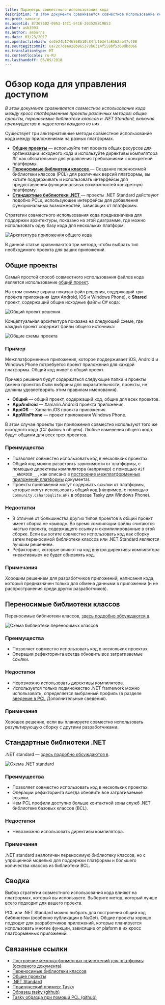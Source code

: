 ```yaml
---
title: Параметры совместного использования кода
description: 'В этом документе сравнивается совместное использование кода между кросс платформенные проекты различных методов: общие проекты, переносимые библиотеки классов и .NET Standard, включая преимущества и недостатки каждого из них.'
ms.prod: xamarin
ms.assetid: B73675D2-09A3-14C1-E41E-20352B819B53
author: asb3993
ms.author: amburns
ms.date: 03/23/2017
ms.openlocfilehash: de2e24b1746568510c84fb163efa8562ab47cf00
ms.sourcegitcommit: 0a72c7dea020b965378b6314f558bf5360dbd066
ms.translationtype: MT
ms.contentlocale: ru-RU
ms.lasthandoff: 05/09/2018
---
```

# <a name="sharing-code-overview"></a>Обзор кода для управления доступом

_В этом документе сравнивается совместное использование кода между кросс платформенные проекты различных методов: общие проекты, переносимые библиотеки классов и .NET Standard, включая преимущества и недостатки каждого из них._

Существует три альтернативные методы совместное использование кода между приложениями на разных платформах.

-   [**Общие проекты** ](#Shared_Projects) — используйте тип проекта общих ресурсов для организации исходного кода и используйте директивы компилятора #if как обязательные для управления требованиями к конкретной платформы.
-   [**Переносимые библиотеки классов** ](#Portable_Class_Libraries) — Создание переносимой библиотеки классов (PCL) для различных версий платформы, вы хотите поддерживать и использовать интерфейсы для предоставления функциональных возможностей конкретную платформу.
-   [**Стандартные библиотеки .NET** ](#Net_Standard) — проекты .NET Standard действуют подобно PCLs, использующее интерфейсы для добавления функциональных возможностей, зависящих от платформы.

Стратегии совместного использования кода предназначена для поддержки архитектуры, показано на этой диаграмме, где можно использовать одну базу кода для нескольких платформ.

 ![](code-sharing-images/conceptualarchitecture.png "Архитектура приложения общего кода")

В данной статье сравниваются три метода, чтобы выбрать тип необходимого проекта для ваших приложений.

<a name="Shared_Projects" />

## <a name="shared-projects"></a>Общие проекты

Самый простой способ совместного использования файлов кода является использование [общий проект](~/cross-platform/app-fundamentals/shared-projects.md).

На этом снимке экрана показан файл решения, содержащий три проекта приложения (для Android, iOS и Windows Phone), с **Shared** проект, содержащий общие исходные файлы C# кода:

 ![](code-sharing-images/sharedsolution.png "Общий проект решения")

Концептуальная архитектура показана на следующей схеме, где каждый проект содержит файлы общего источника:

 ![](code-sharing-images/sharedassetproject.png "Общие схемы проекта")


### <a name="example"></a>Пример

Межплатформенные приложения, которое поддерживает iOS, Android и Windows Phone потребуется проект приложения для каждой платформы. Общий код живет в общий проект.

Пример решения будут содержаться следующие папки и проекты (имена проектов были выбраны для выразительности, проекты, не должны удовлетворять этим правилам именования).

-   **Общий** — общий проект, содержащий код, общие для всех проектов.
-   **AppAndroid** — Xamarin.Android проекта приложения.
-   **AppiOS** — Xamarin.iOS проекта приложения.
-   **AppWinPhone** — проект приложения Windows Phone.


В этом случае проекты три приложения совместно используют того же исходного кода (C# файлы в общем). Любые изменения общего кода будут общими для всех трех проектов.


### <a name="benefits"></a>Преимущества

-  Позволяет совместно использовать код в нескольких проектах.
-  Общий код можно разветвить зависимости от платформы, с помощью директивы компилятора (например) с помощью `#if __ANDROID__` , как описано в [построение межплатформенных приложений платформы](~/cross-platform/app-fundamentals/building-cross-platform-applications/index.md) документа).
-  Проекты приложений могут содержать ссылки от платформы, которые могут использовать общий код (например, с помощью `Community.CsharpSqlite.WP7` в образце Tasky для Windows Phone).



### <a name="disadvantages"></a>Недостатки

-  В отличие от большинства других типов проектов в общий проект имеет сборка не «вывод». Во время компиляции файлы считаются частью проекта, содержащего ссылку и скомпилированные в этой сборке. Если вы хотите совместно использовать код как сборку затем переносимой библиотеки классов или .NET Standard являются лучшим решением.
-  Рефакторинг, которые влияют на код внутри директивы компилятора «неактивные» не будет обновлять код.


 <a name="Shared_Remarks" />

### <a name="remarks"></a>Примечания

Хорошим решением для разработчиков приложений, написания кода, который предназначен только для обмена данными в приложении (и не распространения среди других разработчиков).

 <a name="Portable_Class_Libraries" />


## <a name="portable-class-libraries"></a>Переносимые библиотеки классов


Переносимые библиотеки классов, [здесь подробно обсуждаются в](~/cross-platform/app-fundamentals/pcl.md).

 ![](code-sharing-images/portableclasslibrary.png "Схема библиотеки переносимых классов")


### <a name="benefits"></a>Преимущества

-  Позволяет совместно использовать код в нескольких проектах.
-  Операции рефакторинга всегда обновить все затрагиваемые ссылки.


### <a name="disadvantages"></a>Недостатки

-  Невозможно использовать директивы компилятора.
-  Используется только подмножество .NET framework можно использовать, определяется выбранный профиль (в разделе [введение в PCL](~/cross-platform/app-fundamentals/pcl.md) Дополнительные сведения).


### <a name="remarks"></a>Примечания

Хорошее решение, если вы планируете совместно использовать результирующую сборку с другими разработчиками.



<a name="Net_Standard" />

## <a name="net-standard-libraries"></a>Стандартные библиотеки .NET

.NET standard — [здесь подробно обсуждаются в](~/cross-platform/app-fundamentals/net-standard.md).

![](code-sharing-images/netstandard.png "Схема .NET standard")

### <a name="benefits"></a>Преимущества

-  Позволяет совместно использовать код в нескольких проектах.
-  Операции рефакторинга всегда обновить все затрагиваемые ссылки.
-  Чем PCL профили доступно больше контактной зоны служб .NET библиотеке базовых классов (BCL).

### <a name="disadvantages"></a>Недостатки

 -  Невозможно использовать директивы компилятора.

### <a name="remarks"></a>Примечания

.NET standard аналогичен переносимую библиотеку классов, но с упрощенной моделью для поддержки платформы и большего количества классов из библиотеки BCL.



## <a name="summary"></a>Сводка

Выбор стратегии совместного использования кода влияют на платформах, который вы используете. Выберите метод, который лучше всего подходит для вашего проекта.

PCL или .NET Standard можно выбрать для построения общий код библиотеки (особенно публикации в NuGet). Общие проекты хорошо подходят для разработчиков приложений, которые планируется использовать многие функции, зависящие от plaform в их кросс платформенных приложений.


## <a name="related-links"></a>Связанные ссылки

- [Построение межплатформенных приложений для платформы (основного документа)](~/cross-platform/app-fundamentals/building-cross-platform-applications/index.md)
- [Переносимые библиотеки классов](~/cross-platform/app-fundamentals/pcl.md)
- [Общие проекты](~/cross-platform/app-fundamentals/shared-projects.md)
- [.NET Standard](~/cross-platform/app-fundamentals/net-standard.md)
- [Практический пример: Tasky](~/cross-platform/app-fundamentals/building-cross-platform-applications/case-study-tasky.md)
- [Образец tasky (github)](https://github.com/xamarin/mobile-samples/tree/master/Tasky)
- [Tasky образца при помощи PCL (github)](https://github.com/xamarin/mobile-samples/tree/master/TaskyPortable)
